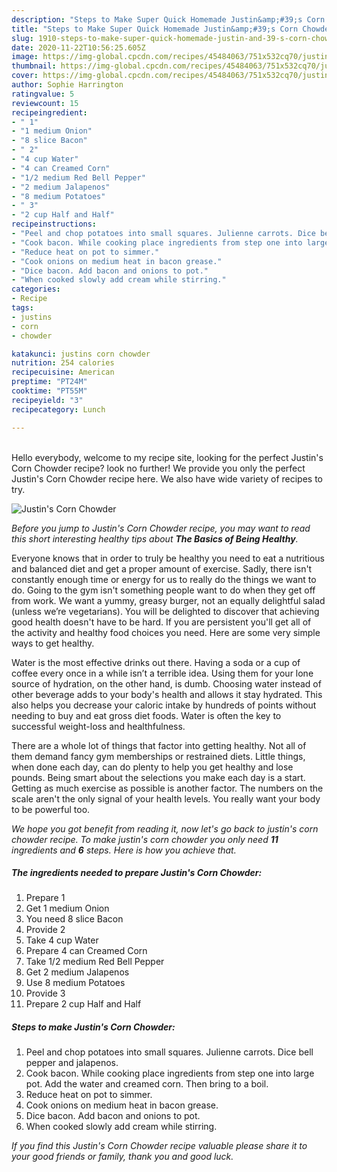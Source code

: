 ```yaml
---
description: "Steps to Make Super Quick Homemade Justin&amp;#39;s Corn Chowder"
title: "Steps to Make Super Quick Homemade Justin&amp;#39;s Corn Chowder"
slug: 1910-steps-to-make-super-quick-homemade-justin-and-39-s-corn-chowder
date: 2020-11-22T10:56:25.605Z
image: https://img-global.cpcdn.com/recipes/45484063/751x532cq70/justins-corn-chowder-recipe-main-photo.jpg
thumbnail: https://img-global.cpcdn.com/recipes/45484063/751x532cq70/justins-corn-chowder-recipe-main-photo.jpg
cover: https://img-global.cpcdn.com/recipes/45484063/751x532cq70/justins-corn-chowder-recipe-main-photo.jpg
author: Sophie Harrington
ratingvalue: 5
reviewcount: 15
recipeingredient:
- " 1"
- "1 medium Onion"
- "8 slice Bacon"
- " 2"
- "4 cup Water"
- "4 can Creamed Corn"
- "1/2 medium Red Bell Pepper"
- "2 medium Jalapenos"
- "8 medium Potatoes"
- " 3"
- "2 cup Half and Half"
recipeinstructions:
- "Peel and chop potatoes into small squares. Julienne carrots. Dice bell pepper and jalapenos."
- "Cook bacon. While cooking place ingredients from step one into large pot. Add the water and creamed corn. Then bring to a boil."
- "Reduce heat on pot to simmer."
- "Cook onions on medium heat in bacon grease."
- "Dice bacon. Add bacon and onions to pot."
- "When cooked slowly add cream while stirring."
categories:
- Recipe
tags:
- justins
- corn
- chowder

katakunci: justins corn chowder 
nutrition: 254 calories
recipecuisine: American
preptime: "PT24M"
cooktime: "PT55M"
recipeyield: "3"
recipecategory: Lunch

---
```

<br>
Hello everybody, welcome to my recipe site, looking for the perfect Justin&#39;s Corn Chowder recipe? look no further! We provide you only the perfect Justin&#39;s Corn Chowder recipe here. We also have wide variety of recipes to try.
<br>


![Justin&#39;s Corn Chowder](https://img-global.cpcdn.com/recipes/45484063/751x532cq70/justins-corn-chowder-recipe-main-photo.jpg)

<i>Before you jump to Justin&#39;s Corn Chowder recipe, you may want to read this short interesting healthy tips about <strong>The Basics of Being Healthy</strong>.</i>

Everyone knows that in order to truly be healthy you need to eat a nutritious and balanced diet and get a proper amount of exercise. Sadly, there isn't constantly enough time or energy for us to really do the things we want to do. Going to the gym isn't something people want to do when they get off from work. We want a yummy, greasy burger, not an equally delightful salad (unless we’re vegetarians). You will be delighted to discover that achieving good health doesn't have to be hard. If you are persistent you'll get all of the activity and healthy food choices you need. Here are some very simple ways to get healthy.

Water is the most effective drinks out there. Having a soda or a cup of coffee every once in a while isn’t a terrible idea. Using them for your lone source of hydration, on the other hand, is dumb. Choosing water instead of other beverage adds to your body's health and allows it stay hydrated. This also helps you decrease your caloric intake by hundreds of points without needing to buy and eat gross diet foods. Water is often the key to successful weight-loss and healthfulness.

There are a whole lot of things that factor into getting healthy. Not all of them demand fancy gym memberships or restrained diets. Little things, when done each day, can do plenty to help you get healthy and lose pounds. Being smart about the selections you make each day is a start. Getting as much exercise as possible is another factor. The numbers on the scale aren't the only signal of your health levels. You really want your body to be powerful too. 


<i>We hope you got benefit from reading it, now let's go back to justin&#39;s corn chowder recipe. To make justin&#39;s corn chowder you only need <strong>11</strong> ingredients and <strong>6</strong> steps. Here is how you achieve that.
</i>

##### The ingredients needed to prepare Justin&#39;s Corn Chowder:

1. Prepare  1
1. Get 1 medium Onion
1. You need 8 slice Bacon
1. Provide  2
1. Take 4 cup Water
1. Prepare 4 can Creamed Corn
1. Take 1/2 medium Red Bell Pepper
1. Get 2 medium Jalapenos
1. Use 8 medium Potatoes
1. Provide  3
1. Prepare 2 cup Half and Half


##### Steps to make Justin&#39;s Corn Chowder:

1. Peel and chop potatoes into small squares. Julienne carrots. Dice bell pepper and jalapenos.
1. Cook bacon. While cooking place ingredients from step one into large pot. Add the water and creamed corn. Then bring to a boil.
1. Reduce heat on pot to simmer.
1. Cook onions on medium heat in bacon grease.
1. Dice bacon. Add bacon and onions to pot.
1. When cooked slowly add cream while stirring.


<i>If you find this Justin&#39;s Corn Chowder recipe valuable please share it to your good friends or family, thank you and good luck.</i>
